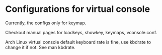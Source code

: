 # Configurations for virtual console

Currently, the configs only for keymap.

Checkout manual pages for loadkeys, showkey, keymaps, vconsole.conf.

Arch Linux virtual console default keyboard rate is fine, use kbdrate to change it if not. See man kbdrate.
